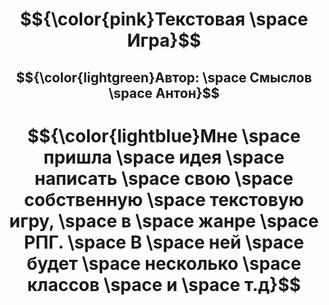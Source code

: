 <div align = "center">
 
 # $${\color{pink}Текстовая \space Игра}$$
 ## $${\color{lightgreen}Автор: \space Смыслов \space Антон}$$
 
</div>

# $${\color{lightblue}Мне \space пришла \space идея \space написать \space свою \space собственную \space текстовую игру, \space в \space жанре \space РПГ. \space В \space ней \space будет \space несколько \space классов \space и \space т.д}$$
